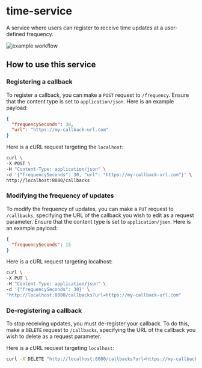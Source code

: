 # time-service
A service where users can register to receive time updates at a user-defined frequency.

![example workflow](https://github.com/RichardInnocent/time-service/actions/workflows/Test/badge.svg)

## How to use this service

### Registering a callback
To register a callback, you can make a `POST` request to `/frequency`. Ensure that the content type
is set to `application/json`. Here is an example payload:
```json
{
  "frequencySeconds": 30,
  "url": "https://my-callback-url.com"
}
```

Here is a cURL request targeting the `localhost`:

```bash
curl \
-X POST \
-H "Content-Type: application/json" \
-d '{"frequencySeconds": 30, "url": "https://my-callback-url.com"}' \
http://localhost:8080/callbacks
```

### Modifying the frequency of updates
To modify the frequency of updates, you can make a `PUT` request to `/callbacks`, specifying the URL
of the callback you wish to edit as a request parameter. Ensure that the content type is set to
`application/json`. Here is an example payload:
```json
{
  "frequencySeconds": 15
}
```

Here is a cURL request targeting localhost:

```bash
curl \
-X PUT \
-H "Content-Type: application/json" \
-d '{"frequencySeconds": 30}' \
"http://localhost:8080/callbacks?url=https://my-callback-url.com"
```

### De-registering a callback
To stop receiving updates, you must de-register your callback. To do this, make a `DELETE` request
to `/callbacks`, specifying the URL of the callback you wish to delete as a request parameter.

Here is a cURL request targeting `localhost`:

```bash
curl -X DELETE "http://localhost:8080/callbacks?url=https://my-callback-url.com"
```
